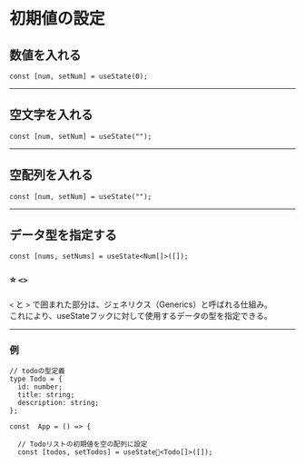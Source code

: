# 初期値の設定
## 数値を入れる
~~~
const [num, setNum] = useState(0);
~~~
***

## 空文字を入れる
~~~
const [num, setNum] = useState("");
~~~
***

## 空配列を入れる
~~~
const [num, setNum] = useState("");
~~~
***

## データ型を指定する
~~~
const [nums, setNums] = useState<Num[]>([]);
~~~

### ⭐️ `<>`
`<` と `>` で囲まれた部分は、ジェネリクス（Generics）と呼ばれる仕組み。  
これにより、useStateフックに対して使用するデータの型を指定できる。
***

### 例
~~~
// todoの型定義
type Todo = {
  id: number;
  title: string;
  description: string;
};

const  App = () => {

  // Todoリストの初期値を空の配列に設定
  const [todos, setTodos] = useState🩵<Todo[]>([]);
~~~


